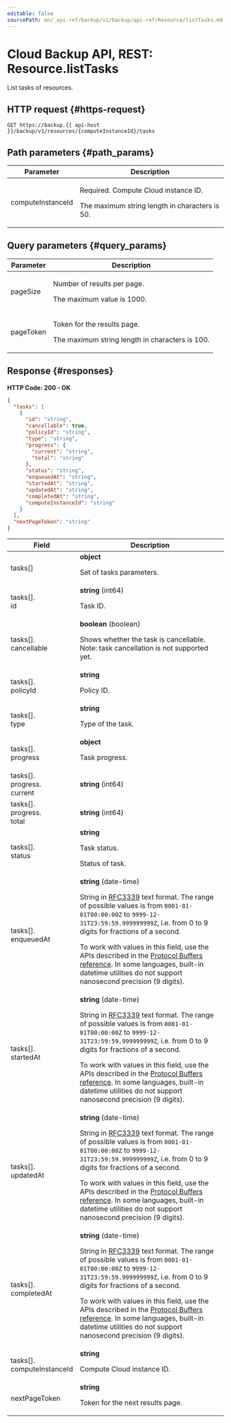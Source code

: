 ```yaml
---
editable: false
sourcePath: en/_api-ref/backup/v1/backup/api-ref/Resource/listTasks.md
---
```


# Cloud Backup API, REST: Resource.listTasks
List tasks of resources.
 

 
## HTTP request {#https-request}
```
GET https://backup.{{ api-host }}/backup/v1/resources/{computeInstanceId}/tasks
```
 
## Path parameters {#path_params}
 
Parameter | Description
--- | ---
computeInstanceId | <p>Required. Compute Cloud instance ID.</p> <p>The maximum string length in characters is 50.</p> 
 
## Query parameters {#query_params}
 
Parameter | Description
--- | ---
pageSize | <p>Number of results per page.</p> <p>The maximum value is 1000.</p> 
pageToken | <p>Token for the results page.</p> <p>The maximum string length in characters is 100.</p> 
 
## Response {#responses}
**HTTP Code: 200 - OK**

```json 
{
  "tasks": [
    {
      "id": "string",
      "cancellable": true,
      "policyId": "string",
      "type": "string",
      "progress": {
        "current": "string",
        "total": "string"
      },
      "status": "string",
      "enqueuedAt": "string",
      "startedAt": "string",
      "updatedAt": "string",
      "completedAt": "string",
      "computeInstanceId": "string"
    }
  ],
  "nextPageToken": "string"
}
```

 
Field | Description
--- | ---
tasks[] | **object**<br><p>Set of tasks parameters.</p> 
tasks[].<br>id | **string** (int64)<br><p>Task ID.</p> 
tasks[].<br>cancellable | **boolean** (boolean)<br><p>Shows whether the task is cancellable. Note: task cancellation is not supported yet.</p> 
tasks[].<br>policyId | **string**<br><p>Policy ID.</p> 
tasks[].<br>type | **string**<br><p>Type of the task.</p> 
tasks[].<br>progress | **object**<br><p>Task progress.</p> 
tasks[].<br>progress.<br>current | **string** (int64)
tasks[].<br>progress.<br>total | **string** (int64)
tasks[].<br>status | **string**<br><p>Task status.</p> <p>Status of task.</p> 
tasks[].<br>enqueuedAt | **string** (date-time)<br><p>String in <a href="https://www.ietf.org/rfc/rfc3339.txt">RFC3339</a> text format. The range of possible values is from ``0001-01-01T00:00:00Z`` to ``9999-12-31T23:59:59.999999999Z``, i.e. from 0 to 9 digits for fractions of a second.</p> <p>To work with values in this field, use the APIs described in the <a href="https://developers.google.com/protocol-buffers/docs/reference/overview">Protocol Buffers reference</a>. In some languages, built-in datetime utilities do not support nanosecond precision (9 digits).</p> 
tasks[].<br>startedAt | **string** (date-time)<br><p>String in <a href="https://www.ietf.org/rfc/rfc3339.txt">RFC3339</a> text format. The range of possible values is from ``0001-01-01T00:00:00Z`` to ``9999-12-31T23:59:59.999999999Z``, i.e. from 0 to 9 digits for fractions of a second.</p> <p>To work with values in this field, use the APIs described in the <a href="https://developers.google.com/protocol-buffers/docs/reference/overview">Protocol Buffers reference</a>. In some languages, built-in datetime utilities do not support nanosecond precision (9 digits).</p> 
tasks[].<br>updatedAt | **string** (date-time)<br><p>String in <a href="https://www.ietf.org/rfc/rfc3339.txt">RFC3339</a> text format. The range of possible values is from ``0001-01-01T00:00:00Z`` to ``9999-12-31T23:59:59.999999999Z``, i.e. from 0 to 9 digits for fractions of a second.</p> <p>To work with values in this field, use the APIs described in the <a href="https://developers.google.com/protocol-buffers/docs/reference/overview">Protocol Buffers reference</a>. In some languages, built-in datetime utilities do not support nanosecond precision (9 digits).</p> 
tasks[].<br>completedAt | **string** (date-time)<br><p>String in <a href="https://www.ietf.org/rfc/rfc3339.txt">RFC3339</a> text format. The range of possible values is from ``0001-01-01T00:00:00Z`` to ``9999-12-31T23:59:59.999999999Z``, i.e. from 0 to 9 digits for fractions of a second.</p> <p>To work with values in this field, use the APIs described in the <a href="https://developers.google.com/protocol-buffers/docs/reference/overview">Protocol Buffers reference</a>. In some languages, built-in datetime utilities do not support nanosecond precision (9 digits).</p> 
tasks[].<br>computeInstanceId | **string**<br><p>Compute Cloud instance ID.</p> 
nextPageToken | **string**<br><p>Token for the next results page.</p> 